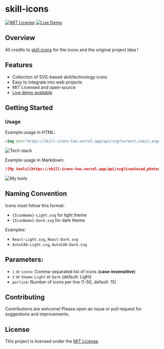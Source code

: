 # skill-icons

[![MIT License](https://img.shields.io/badge/license-MIT-blue.svg)](LICENSE)
[![Live Demo](https://deploy-badge.vercel.app/vercel/skill-icons-two)](https://skill-icons-two.vercel.app)

## Overview

All credits to [skill-icons](https://github.com/tandpfun/skill-icons) for the icons and the original project idea !

## Features

- Collection of SVG-based skill/technology icons
- Easy to integrate into web projects
- MIT Licensed and open-source
- [Live demo available](https://skill-icons-two.vercel.app)

## Getting Started

### Usage

Example usage in HTML:

```html
<img src="https://skill-icons-two.vercel.app/api/svg?i=react,vuejs,angular&t=Dark&perline=3" alt="Tech stack">
```
<img src="https://skill-icons-two.vercel.app/api/svg?i=react,vuejs,angular&t=Dark&perline=3" alt="Tech stack">

Example usage in Markdown:
```markdown
![My tools](https://skill-icons-two.vercel.app/api/svg?i=autocad,photoshop,illustrator&t=Light&perline=5)
```
![My tools](https://skill-icons-two.vercel.app/api/svg?i=autocad,photoshop,illustrator&t=Light&perline=5)

## Naming Convention

Icons must follow this format:
- `{IconName}-Light.svg` for light theme
- `{IconName}-Dark.svg` for dark theme

Examples:
- `React-Light.svg`, `React-Dark.svg`
- `AutoCAD-Light.svg`, `AutoCAD-Dark.svg`

## Parameters:
- `i` or `icons`: Comma-separated list of icons (**case-insensitive**)
- `t` or `theme`: `Light` or `Dark` (default: Light)
- `perline`: Number of icons per line (1-50, default: 15)

## Contributing

Contributions are welcome! Please open an issue or pull request for suggestions and improvements.

## License

This project is licensed under the [MIT License](LICENSE).
